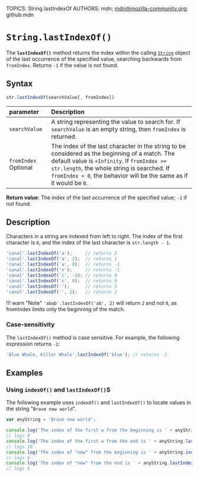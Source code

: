 TOPICS: String.lastIndexOf
AUTHORS: mdn; mdn@mozilla-community.org; github:mdn

# `String.lastIndexOf()`

The **`lastIndexOf()`** method returns the index within the calling [`String`](/en/webfrontend/String)
object of the last occurrence of the specified value, searching backwards from `fromIndex`.
Returns `-1` if the value is not found.

## Syntax

```javascript
str.lastIndexOf(searchValue[, fromIndex])
```

| parameter | Description |
| :-- | :-- |
| `searchValue` | A string representing the value to search for. If `searchValue` is an empty string, then `fromIndex` is returned. |
| `fromIndex` Optional | The index of the last character in the string to be considered as the beginning of a match. The default value is `+Infinity`. If `fromIndex >= str.length`, the whole string is searched. If `fromIndex < 0`,  the behavior will be the same as if it would be `0`. |

**Return value**: The index of the last occurrence of the specified value; `-1` if not found.

## Description

Characters in a string are indexed from left to right. The index of the first character is `0`,
and the index of the last character is `str.length - 1`.

```javascript
'canal'.lastIndexOf('a');     // returns 3
'canal'.lastIndexOf('a', 2);  // returns 1
'canal'.lastIndexOf('a', 0);  // returns -1
'canal'.lastIndexOf('x');     // returns -1
'canal'.lastIndexOf('c', -5); // returns 0
'canal'.lastIndexOf('c', 0);  // returns 0
'canal'.lastIndexOf('');      // returns 5
'canal'.lastIndexOf('', 2);   // returns 2
```

!!! warn "Note"
    `'abab'.lastIndexOf('ab', 2)` will return `2` and not `0`, as fromIndex limits only the
    beginning of the match.

### Case-sensitivity

The `lastIndexOf()` method is case sensitive. For example, the following expression returns `-1`:

```javascript
'Blue Whale, Killer Whale'.lastIndexOf('blue'); // returns -1
```

## Examples

### Using `indexOf()` and `lastIndexOf()`S

The following example uses `indexOf()` and `lastIndexOf()` to locate values in the string
"`Brave new world`".

```javascript
var anyString = 'Brave new world';

console.log('The index of the first w from the beginning is ' + anyString.indexOf('w'));
// logs 8
console.log('The index of the first w from the end is ' + anyString.lastIndexOf('w'));
// logs 10
console.log('The index of "new" from the beginning is ' + anyString.indexOf('new'));
// logs 6
console.log('The index of "new" from the end is ' + anyString.lastIndexOf('new'));
// logs 6
```
